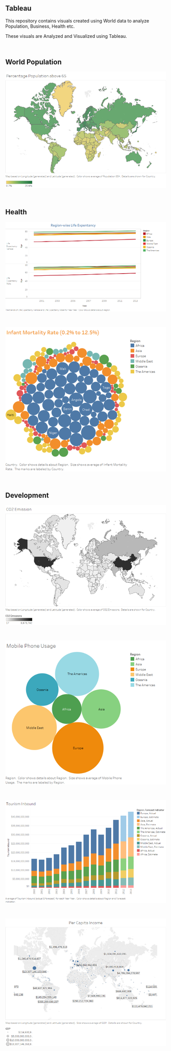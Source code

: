 Tableau
----------------------

This repository contains visuals created using World data to analyze Population, Business, Health etc.


These visuals are Analyzed and Visualized using Tableau.

<br />

World Population
----------------------

![Age group](/Population65.png)

<br />

Health
------------

![Life Expectancy](/LifeExpectancy.png)

<br />

![Infant Mortality](/InfantMortality.png)

<br />

Development
-----------------

![CO2 Emission](/CO2Emission.png)

<br />

![Mobile Phone](/MobilePhoneUsage.png)

<br />

![Tourism](/Tourism.png)

<br />

![Per Capita Income](/PerCapitaIncome.png)

<br />
